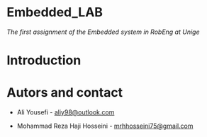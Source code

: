 # Embedded_LAB

_The first assignment of the Embedded system in RobEng at Unige_

Introduction 
===============



Autors and contact
===================
- Ali Yousefi - <aliy98@outlook.com>

- Mohammad Reza Haji Hosseini - <mrhhosseini75@gmail.com>
